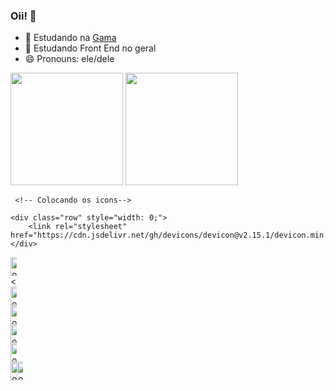 ### Oii! 👋

- 🔭 Estudando na  <a href="http://www.gama.academy/?&utm_source=google&utm_medium=paid-search&utm_campaign=brand-awareness&utm_term=gama-academy&gclid=Cj0KCQiA99ybBhD9ARIsALvZavU_6dtECVotHmLr37ErJ6XD3ZFmwHixIqAU2BmXEaSM3L31twPl0y8aAsGJEALw_wcB">Gama</a>
- 🌱 Estudando Front End no geral 
- 😄 Pronouns: ele/dele

<div display:inline-block;>
        <a href=""></a>
        <!-- Colocando a 1 tabela - GitHub Stats -->
        <img height="180em"
            src="http://github-readme-stats.vercel.app/api?username=JvHaeckel&show_icons=true&theme=aura&include_all_commits=true&count_private=true"
            alt="">
        <!-- Colocando a 2 tabela - Most Used Languages -->
        <img height="180em"
            src="http://github-readme-stats.vercel.app/api/top-langs/?username=JvHaeckel&layout=compact&langs_count=16&theme=aura">
    </div>
    
     <!-- Colocando os icons-->
     
    <div class="row" style="width: 0;">
        <link rel="stylesheet" href="https://cdn.jsdelivr.net/gh/devicons/devicon@v2.15.1/devicon.min.css">
    </div>
   <div class="coluna" style="display: flex; align-itens:center ;width: 10;"> <br>
        <img height="30" width="40" display: table;"
            src="https://cdn.jsdelivr.net/gh/devicons/devicon/icons/angularjs/angularjs-original.svg" alt="joao-Js">
    </div>
    <<div class="coluna" style="display: flex; align-itens:center ;width: 10;"> <br>
        <img height="30" width="40" style=" display: table;"
            src="https://cdn.jsdelivr.net/gh/devicons/devicon/icons/canva/canva-original.svg" alt="joao-Js">
    </div>
    <div class="coluna" style="display: flex; align-itens:center ;width: 10;"> <br>
        <img height="30" width="40" style="
        display: table;" src="https://cdn.jsdelivr.net/gh/devicons/devicon/icons/css3/css3-original.svg" alt="joao-Js">
    </div>
    <div class="coluna" style="display: flex; align-itens:center ;width: 10;"> <br>
        <img height="30" width="40" style="
        display: table;" src="https://cdn.jsdelivr.net/gh/devicons/devicon/icons/docker/docker-original.svg"
            alt="joao-Js">
    </div>
   <div class="coluna" style="display: flex; align-itens:center ;width: 10;"> 
        <img align="center" height="30" width="40" style="
        display: table;" src="https://cdn.jsdelivr.net/gh/devicons/devicon/icons/gitlab/gitlab-original.svg"
           alt="joao-Js">
    </div>
    <div class="coluna" style="display: inline_block; float: left;width: 10;"> 
        <img height="30" width="40" style="
        display: table;" src="https://cdn.jsdelivr.net/gh/devicons/devicon/icons/html5/html5-original.svg"
            alt="joao-Js">
    </div style>
    <div class="coluna" style="display: flex; align-itens:center ;width: 10;"> 
        <img height="30" width="40" style="
        display: table;" src="https://cdn.jsdelivr.net/gh/devicons/devicon/icons/java/java-original.svg" alt="joao-Js">
    </div>
